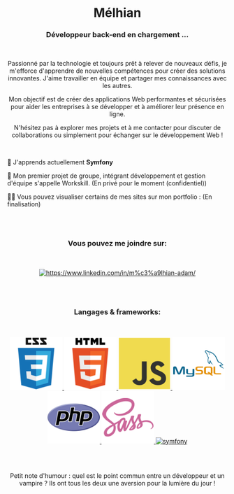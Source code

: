 <h1 align="center">Mélhian</h1>
<h3 align="center">Développeur back-end en chargement ...</h3>

<br>

<p align="center">Passionné par la technologie et toujours prêt à relever de nouveaux défis, je m'efforce d'apprendre de nouvelles compétences pour créer des solutions innovantes. J'aime travailler en équipe et partager mes connaissances avec les autres.</p>
<p align="center">Mon objectif est de créer des applications Web performantes et sécurisées pour aider les entreprises à se développer et à améliorer leur présence en ligne.</p>
<p align="center">N'hésitez pas à explorer mes projets et à me contacter pour discuter de collaborations ou simplement pour échanger sur le développement Web !</p>

<br>

🌱 J'apprends actuellement **Symfony**

👯 Mon premier projet de groupe, intégrant développement et gestion d'équipe s'appelle Workskill. (En privé pour le moment (confidentiel))

👨‍💻 Vous pouvez visualiser certains de mes sites sur mon portfolio : (En finalisation)

<br>
<br>  

<h3 align="center">Vous pouvez me joindre sur:</h3>

<br>

<p align="center">
<a href="https://linkedin.com/in/https://www.linkedin.com/in/m%c3%a9lhian-adam/" target="blank"><img align="center" src="https://raw.githubusercontent.com/rahuldkjain/github-profile-readme-generator/master/src/images/icons/Social/linked-in-alt.svg" alt="https://www.linkedin.com/in/m%c3%a9lhian-adam/" height="50" width="60" /></a></p>

<br>
<br>

<h3 align="center">Langages & frameworks:</h3>

<br>

<p align="center"> <a href="https://www.w3schools.com/css/" target="_blank" rel="noreferrer"> <img src="https://raw.githubusercontent.com/devicons/devicon/master/icons/css3/css3-original-wordmark.svg" alt="css3" width="120" height="120"/> </a> <a href="https://www.w3.org/html/" target="_blank" rel="noreferrer"> <img src="https://raw.githubusercontent.com/devicons/devicon/master/icons/html5/html5-original-wordmark.svg" alt="html5" width="120" height="120"/> </a> <a href="https://developer.mozilla.org/en-US/docs/Web/JavaScript" target="_blank" rel="noreferrer"> <img src="https://raw.githubusercontent.com/devicons/devicon/master/icons/javascript/javascript-original.svg" alt="javascript" width="120" height="120"/> </a> <a href="https://www.mysql.com/" target="_blank" rel="noreferrer"> <img src="https://raw.githubusercontent.com/devicons/devicon/master/icons/mysql/mysql-original-wordmark.svg" alt="mysql" width="120" height="120"/> </a> <a href="https://www.php.net" target="_blank" rel="noreferrer"> <img src="https://raw.githubusercontent.com/devicons/devicon/master/icons/php/php-original.svg" alt="php" width="120" height="120"/> </a> <a href="https://sass-lang.com" target="_blank" rel="noreferrer"> <img src="https://raw.githubusercontent.com/devicons/devicon/master/icons/sass/sass-original.svg" alt="sass" width="120" height="120"/> </a> <a href="https://symfony.com" target="_blank" rel="noreferrer"> <img src="https://symfony.com/logos/symfony_black_03.svg" alt="symfony" width="120" height="120"/> </a> </p>


<br>
<br> 
<p align="center">Petit note d'humour : quel est le point commun entre un développeur et un vampire ? Ils ont tous les deux une aversion pour la lumière du jour !</p>
